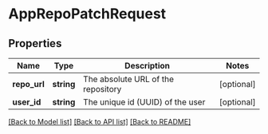 # AppRepoPatchRequest

## Properties
Name | Type | Description | Notes
------------ | ------------- | ------------- | -------------
**repo_url** | **string** | The absolute URL of the repository | [optional] 
**user_id** | **string** | The unique id (UUID) of the user | [optional] 

[[Back to Model list]](../README.md#documentation-for-models) [[Back to API list]](../README.md#documentation-for-api-endpoints) [[Back to README]](../README.md)

